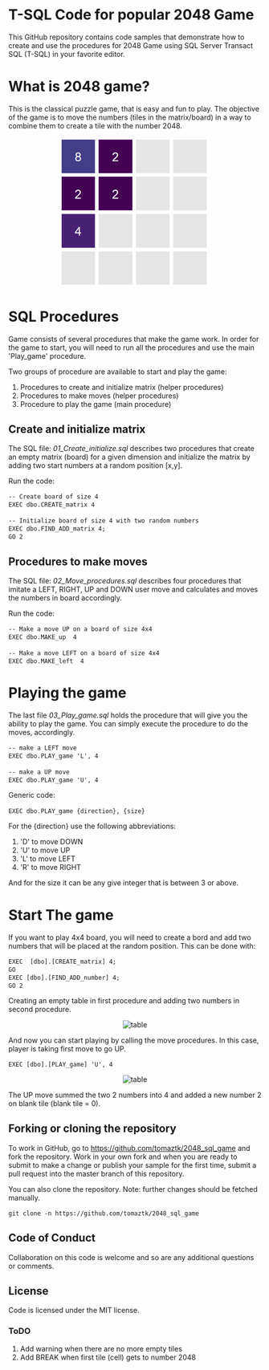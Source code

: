 # T-SQL Code for popular 2048 Game
This GitHub repository contains code samples that demonstrate how to create and use the procedures for 2048 Game using SQL Server Transact SQL (T-SQL) in your favorite editor.

# What is 2048 game?
This is the classical puzzle game, that is easy and fun to play. The objective of the game is to move the numbers (tiles in the matrix/board) in a way to combine them to create a tile with the number 2048.


<!--![](/img/game2048.png?style=centerme) -->
<div style="text-align:center"><img src="/img/game2048.png" alt="2048" style="width:300px;"/></div>



# SQL Procedures

Game consists of several procedures that make the game work.
In order for the game to start, you will need to run all the procedures and use the main 'Play_game' procedure.

Two groups of procedure are available to start and play the game:
  1. Procedures to create and initialize matrix (helper procedures)
  2. Procedures to make moves (helper procedures)
  3. Procedure to play the game (main procedure)



## Create and initialize matrix

The SQL file: _01_Create_initialize.sql_  describes two procedures that create an empty matrix (board) for a given dimension and initialize the matrix by adding two start numbers at a random position [x,y].

Run the code:
```(sql)
-- Create board of size 4
EXEC dbo.CREATE_matrix 4

-- Initialize board of size 4 with two random numbers
EXEC dbo.FIND_ADD_matrix 4;
GO 2 
```

## Procedures to make moves

The SQL file: _02_Move_procedures.sql_ describes four procedures that imitate a LEFT, RIGHT, UP and DOWN user move and calculates and moves the numbers in board accordingly.

Run the code:

```(sql)
-- Make a move UP on a board of size 4x4
EXEC dbo.MAKE_up  4

-- Make a move LEFT on a board of size 4x4
EXEC dbo.MAKE_left  4

```


# Playing the game

The last file _03_Play_game.sql_ holds the procedure that will give you the ability to play the game. You can simply execute the procedure to do the moves, accordingly.

```
-- make a LEFT move
EXEC dbo.PLAY_game 'L', 4

-- make a UP move
EXEC dbo.PLAY_game 'U', 4
```

Generic code:

```EXEC dbo.PLAY_game {direction}, {size}```

For the {direction} use the following abbreviations:
1. 'D' to move DOWN
2. 'U' to move UP
3. 'L' to move LEFT
4. 'R' to move RIGHT

And for the size it can be any give integer that is between 3 or above.


# Start The game

If you want to play 4x4 board, you will need to create a bord and add two numbers that will be placed at the random position. This can be done with:

```
EXEC  [dbo].[CREATE_matrix] 4;
GO
EXEC [dbo].[FIND_ADD_number] 4;
GO 2
```

Creating an empty table in first procedure and adding two numbers in second procedure.

<div style="text-align:center"><img src="/img/table1.png" alt="table" style="width:300px;"/></div>

And now you can start playing by calling the move procedures. In this case, player is taking first move to go UP. 

```
EXEC [dbo].[PLAY_game] 'U', 4
```
<div style="text-align:center"><img src="/img/table2.png" alt="table" style="width:300px;"/></div>

The UP move summed the two 2 numbers into 4 and added a new number 2 on blank tile (blank tile = 0).


## Forking or cloning the repository
To work in GitHub, go to https://github.com/tomaztk/2048_sql_game and fork the repository. Work in your own fork and when you are ready to submit to make a change or publish your sample for the first time, submit a pull request into the master branch of this repository. 

You can also clone the repository. Note: further changes should be fetched manually.


```
git clone -n https://github.com/tomaztk/2048_sql_game
```

## Code of Conduct
Collaboration on this code is welcome and so are any additional questions or comments.


## License
Code is licensed under the MIT license.

### ToDO
1. Add warning when there are no more empty tiles
2. Add BREAK when first tile (cell) gets to number 2048
